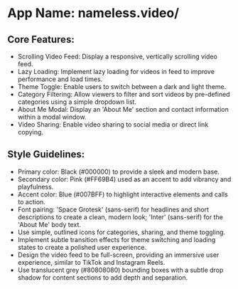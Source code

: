 # **App Name**: nameless.video/

## Core Features:

- Scrolling Video Feed: Display a responsive, vertically scrolling video feed.
- Lazy Loading: Implement lazy loading for videos in feed to improve performance and load times.
- Theme Toggle: Enable users to switch between a dark and light theme.
- Category Filtering: Allow viewers to filter and sort videos by pre-defined categories using a simple dropdown list.
- About Me Modal: Display an 'About Me' section and contact information within a modal window.
- Video Sharing: Enable video sharing to social media or direct link copying.

## Style Guidelines:

- Primary color: Black (#000000) to provide a sleek and modern base.
- Secondary color: Pink (#FF69B4) used as an accent to add vibrancy and playfulness.
- Accent color: Blue (#007BFF) to highlight interactive elements and calls to action.
- Font pairing: 'Space Grotesk' (sans-serif) for headlines and short descriptions to create a clean, modern look; 'Inter' (sans-serif) for the 'About Me' body text.
- Use simple, outlined icons for categories, sharing, and theme toggling.
- Implement subtle transition effects for theme switching and loading states to create a polished user experience.
- Design the video feed to be full-screen, providing an immersive user experience, similar to TikTok and Instagram Reels.
- Use translucent grey (#80808080) bounding boxes with a subtle drop shadow for content sections to add depth and separation.